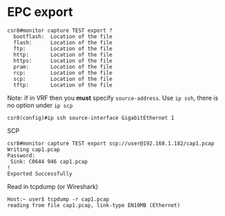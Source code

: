 # EPC export

```
csr8#monitor capture TEST export ?
  bootflash:  Location of the file
  flash:      Location of the file
  ftp:        Location of the file
  http:       Location of the file
  https:      Location of the file
  pram:       Location of the file
  rcp:        Location of the file
  scp:        Location of the file
  tftp:       Location of the file
```

Note: if in VRF then you **must** specify ```source-address```.  Use ```ip ssh```, there is no option under ```ip scp```

```
csr8(config)#ip ssh source-interface GigabitEthernet 1
```

SCP

```
csr8#monitor capture TEST export scp://user@192.168.1.182/cap1.pcap
Writing cap1.pcap 
Password:
 Sink: C0644 946 cap1.pcap
!
Exported Successfully
```

Read in tcpdump (or Wireshark)

```
Host:~ user$ tcpdump -r cap1.pcap 
reading from file cap1.pcap, link-type EN10MB (Ethernet)
```
